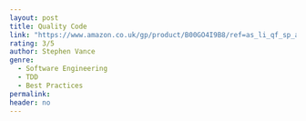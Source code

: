```yaml
---
layout: post
title: Quality Code
link: "https://www.amazon.co.uk/gp/product/B00GO4I9B8/ref=as_li_qf_sp_asin_il_tl?ie=UTF8&camp=1634&creative=6738&creativeASIN=B00GO4I9B8&linkCode=as2&tag=jussihallilac-21"
rating: 3/5
author: Stephen Vance
genre:
  - Software Engineering
  - TDD
  - Best Practices
permalink:
header: no
---
```

